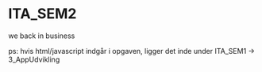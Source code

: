 # ITA_SEM2
we back in business 

ps: hvis html/javascript indgår i opgaven, ligger det inde under ITA_SEM1 -> 3_AppUdvikling
